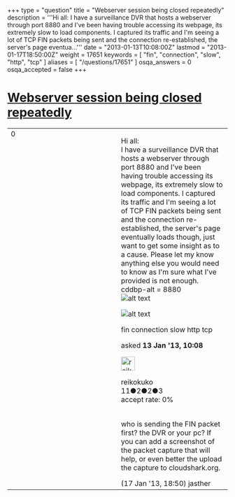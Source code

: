 +++
type = "question"
title = "Webserver session being closed repeatedly"
description = '''Hi all: I have a surveillance DVR that hosts a webserver through port 8880 and I&#x27;ve been having trouble accessing its webpage, its extremely slow to load components. I captured its traffic and I&#x27;m seeing a lot of TCP FIN packets being sent and the connection re-established, the server&#x27;s page eventua...'''
date = "2013-01-13T10:08:00Z"
lastmod = "2013-01-17T18:50:00Z"
weight = 17651
keywords = [ "fin", "connection", "slow", "http", "tcp" ]
aliases = [ "/questions/17651" ]
osqa_answers = 0
osqa_accepted = false
+++

<div class="headNormal">

# [Webserver session being closed repeatedly](/questions/17651/webserver-session-being-closed-repeatedly)

</div>

<div id="main-body">

<div id="askform">

<table id="question-table" style="width:100%;"><colgroup><col style="width: 50%" /><col style="width: 50%" /></colgroup><tbody><tr class="odd"><td style="width: 30px; vertical-align: top"><div class="vote-buttons"><span id="post-17651-upvote" class="ajax-command post-vote up" rel="nofollow" title="I like this post (click again to cancel)"> </span><div id="post-17651-score" class="post-score" title="current number of votes">0</div><span id="post-17651-downvote" class="ajax-command post-vote down" rel="nofollow" title="I dont like this post (click again to cancel)"> </span> <span id="favorite-mark" class="ajax-command favorite-mark" rel="nofollow" title="mark/unmark this question as favorite (click again to cancel)"> </span><div id="favorite-count" class="favorite-count"></div></div></td><td><div id="item-right"><div class="question-body"><p>Hi all:<br />
I have a surveillance DVR that hosts a webserver through port 8880 and I've been having trouble accessing its webpage, its extremely slow to load components. I captured its traffic and I'm seeing a lot of TCP FIN packets being sent and the connection re-established, the server's page eventually loads though, just want to get some insight as to a cause. Please let my know anything else you would need to know as I'm sure what I've provided is not enough.<br />
cddbp-alt = 8880<br />
<img src="http://rk.blahsoft.com/sw-17616_IE2.png" alt="alt text" /></p><p><img src="http://rk.blahsoft.com/sw-17616_IE.png" alt="alt text" /></p></div><div id="question-tags" class="tags-container tags"><span class="post-tag tag-link-fin" rel="tag" title="see questions tagged &#39;fin&#39;">fin</span> <span class="post-tag tag-link-connection" rel="tag" title="see questions tagged &#39;connection&#39;">connection</span> <span class="post-tag tag-link-slow" rel="tag" title="see questions tagged &#39;slow&#39;">slow</span> <span class="post-tag tag-link-http" rel="tag" title="see questions tagged &#39;http&#39;">http</span> <span class="post-tag tag-link-tcp" rel="tag" title="see questions tagged &#39;tcp&#39;">tcp</span></div><div id="question-controls" class="post-controls"></div><div class="post-update-info-container"><div class="post-update-info post-update-info-user"><p>asked <strong>13 Jan '13, 10:08</strong></p><img src="https://secure.gravatar.com/avatar/f08740de6f428d94664d52640ad2f113?s=32&amp;d=identicon&amp;r=g" class="gravatar" width="32" height="32" alt="reikokuko&#39;s gravatar image" /><p><span>reikokuko</span><br />
<span class="score" title="11 reputation points">11</span><span title="2 badges"><span class="badge1">●</span><span class="badgecount">2</span></span><span title="2 badges"><span class="silver">●</span><span class="badgecount">2</span></span><span title="3 badges"><span class="bronze">●</span><span class="badgecount">3</span></span><br />
<span class="accept_rate" title="Rate of the user&#39;s accepted answers">accept rate:</span> <span title="reikokuko has no accepted answers">0%</span> </br></br></p></img></div></div><div id="comments-container-17651" class="comments-container"><span id="17764"></span><div id="comment-17764" class="comment"><div id="post-17764-score" class="comment-score"></div><div class="comment-text"><p>who is sending the FIN packet first? the DVR or your pc? If you can add a screenshot of the packet capture that will help, or even better the upload the capture to cloudshark.org.</p></div><div id="comment-17764-info" class="comment-info"><span class="comment-age">(17 Jan '13, 18:50)</span> <span class="comment-user userinfo">jasther</span></div></div></div><div id="comment-tools-17651" class="comment-tools"></div><div class="clear"></div><div id="comment-17651-form-container" class="comment-form-container"></div><div class="clear"></div></div></td></tr></tbody></table>

</div>

</div>

